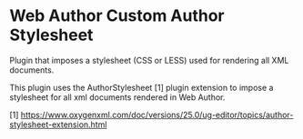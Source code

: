 Web Author Custom Author Stylesheet
===============================

Plugin that imposes a stylesheet (CSS or LESS) used for rendering all XML documents.

This plugin uses the AuthorStylesheet [1] plugin extension to impose a stylesheet for all xml documents rendered in Web Author.

[1] https://www.oxygenxml.com/doc/versions/25.0/ug-editor/topics/author-stylesheet-extension.html
